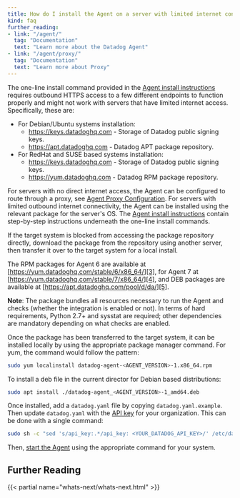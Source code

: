 ```yaml
---
title: How do I install the Agent on a server with limited internet connectivity?
kind: faq
further_reading:
- link: "/agent/"
  tag: "Documentation"
  text: "Learn more about the Datadog Agent"
- link: "/agent/proxy/"
  tag: "Documentation"
  text: "Learn more about Proxy"
---
```


The one-line install command provided in the [Agent install instructions][1] requires outbound HTTPS access to a few different endpoints to function properly and might not work with servers that have limited internet access. Specifically, these are:

* For Debian/Ubuntu systems installation:
  * https://keys.datadoghq.com - Storage of Datadog public signing keys.
  * https://apt.datadoghq.com - Datadog APT package repository.
* For RedHat and SUSE based systems installation:
  * https://keys.datadoghq.com - Storage of Datadog public signing keys.
  * https://yum.datadoghq.com - Datadog RPM package repository.

For servers with no direct internet access, the Agent can be configured to route through a proxy, see [Agent Proxy Configuration][2]. For servers with limited outbound internet connectivity, the Agent can be installed using the relevant package for the server's OS. The [Agent install instructions][1] contain step-by-step instructions underneath the one-line install commands.

If the target system is blocked from accessing the package repository directly, download the package from the repository using another server, then transfer it over to the target system for a local install.

The RPM packages for Agent 6 are available at [https://yum.datadoghq.com/stable/6/x86_64/][3], for Agent 7 at [https://yum.datadoghq.com/stable/7/x86_64/][4], and DEB packages are available at [https://apt.datadoghq.com/pool/d/da/][5].

**Note**: The package bundles all resources necessary to run the Agent and checks (whether the integration is enabled or not). In terms of hard requirements, Python 2.7+ and sysstat are required; other dependencies are mandatory depending on what checks are enabled.

Once the package has been transferred to the target system, it can be installed locally by using the appropriate package manager command. For yum, the command would follow the pattern:  

```bash
sudo yum localinstall datadog-agent-<AGENT_VERSION>-1.x86_64.rpm
```

To install a deb file in the current director for Debian based distributions:

```bash
sudo apt install ./datadog-agent_<AGENT_VERSION>-1_amd64.deb
```

Once installed, add a `datadog.yaml` file by copying `datadog.yaml.example`. Then update `datadog.yaml` with the [API key][6] for your organization. This can be done with a single command:

```bash
sudo sh -c "sed 's/api_key:.*/api_key: <YOUR_DATADOG_API_KEY>/' /etc/datadog-agent/datadog.yaml.example > /etc/datadog-agent/datadog.yaml"
```

Then, [start the Agent][7] using the appropriate command for your system.

## Further Reading

{{< partial name="whats-next/whats-next.html" >}}

[1]: https://app.datadoghq.com/account/settings#agent
[2]: /agent/proxy
[3]: https://yum.datadoghq.com/stable/6/x86_64
[4]: https://yum.datadoghq.com/stable/7/x86_64
[5]: https://apt.datadoghq.com/pool/d/da
[6]: https://app.datadoghq.com/organization-settings/api-keys
[7]: /agent/guide/agent-commands/#start-the-agent
